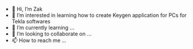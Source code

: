 - 👋 Hi, I’m Zak
- 👀 I’m interested in learning how to create Keygen application for PCs for Tekla softwares
- 🌱 I’m currently learning ...
- 💞️ I’m looking to collaborate on ...
- 📫 How to reach me ...

<!---
zakmuh/zakmuh is a ✨ special ✨ repository because its `README.md` (this file) appears on your GitHub profile.
You can click the Preview link to take a look at your changes.
--->
